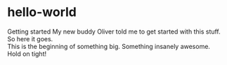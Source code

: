 # hello-world
Getting started
My new buddy Oliver told me to get started with this stuff. So here it goes.  
This is the beginning of something big. Something insanely awesome.  
Hold on tight!
